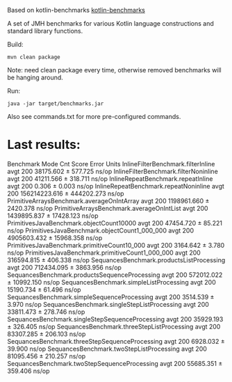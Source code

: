 Based on kotlin-benchmarks [kotlin-benchmarks](https://github.com/JetBrains/kotlin-benchmarks)

A set of JMH benchmarks for various Kotlin language constructions and standard library functions.

Build:
```
mvn clean package
```

Note: need clean package every time, otherwise removed benchmarks will be hanging around.

Run:
```
java -jar target/benchmarks.jar
```

Also see commands.txt for more pre-configured commands.

# Last results:

Benchmark                                        Mode  Cnt          Score        Error  Units
InlineFilterBenchmark.filterInline               avgt  200      38175.602 ±    577.725  ns/op
InlineFilterBenchmark.filterNoninline            avgt  200      41211.566 ±    318.711  ns/op
InlineRepeatBenchmark.repeatInline               avgt  200          0.306 ±      0.003  ns/op
InlineRepeatBenchmark.repeatNoninline            avgt  200  156214223.616 ± 444202.273  ns/op
PrimitiveArraysBenchmark.averageOnIntArray       avgt  200    1198961.660 ±   2420.378  ns/op
PrimitiveArraysBenchmark.averageOnIntList        avgt  200    1439895.837 ±  17428.123  ns/op
PrimitivesJavaBenchmark.objectCount10000         avgt  200      47454.720 ±     85.221  ns/op
PrimitivesJavaBenchmark.objectCount1_000_000     avgt  200    4905603.432 ±  15968.358  ns/op
PrimitivesJavaBenchmark.primitiveCount10_000     avgt  200       3164.642 ±      3.780  ns/op
PrimitivesJavaBenchmark.primitiveCount1_000_000  avgt  200     316594.815 ±    406.338  ns/op
SequancesBenchmark.productsListProcessing        avgt  200     712434.095 ±   3863.956  ns/op
SequancesBenchmark.productsSequenceProcessing    avgt  200     572012.022 ±  10992.150  ns/op
SequancesBenchmark.simpleListProcessing          avgt  200      15190.734 ±     61.496  ns/op
SequancesBenchmark.simpleSequenceProcessing      avgt  200       3514.539 ±      3.970  ns/op
SequancesBenchmark.singleStepListProcessing      avgt  200      33811.473 ±    278.746  ns/op
SequancesBenchmark.singleStepSequenceProcessing  avgt  200      35929.193 ±    326.405  ns/op
SequancesBenchmark.threeStepListProcessing       avgt  200      83307.285 ±    206.103  ns/op
SequancesBenchmark.threeStepSequenceProcessing   avgt  200       6928.032 ±     39.900  ns/op
SequancesBenchmark.twoStepListProcessing         avgt  200      81095.456 ±    210.257  ns/op
SequancesBenchmark.twoStepSequenceProcessing     avgt  200      55685.351 ±    359.406  ns/op


